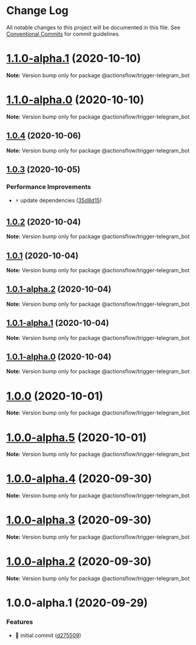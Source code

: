 # Change Log

All notable changes to this project will be documented in this file.
See [Conventional Commits](https://conventionalcommits.org) for commit guidelines.

# [1.1.0-alpha.1](https://github.com/actionsflow/actionsflow/compare/@actionsflow/trigger-telegram_bot@1.1.0-alpha.0...@actionsflow/trigger-telegram_bot@1.1.0-alpha.1) (2020-10-10)

**Note:** Version bump only for package @actionsflow/trigger-telegram_bot





# [1.1.0-alpha.0](https://github.com/actionsflow/actionsflow/compare/@actionsflow/trigger-telegram_bot@1.0.4...@actionsflow/trigger-telegram_bot@1.1.0-alpha.0) (2020-10-10)

**Note:** Version bump only for package @actionsflow/trigger-telegram_bot





## [1.0.4](https://github.com/actionsflow/actionsflow/compare/@actionsflow/trigger-telegram_bot@1.0.3...@actionsflow/trigger-telegram_bot@1.0.4) (2020-10-06)

**Note:** Version bump only for package @actionsflow/trigger-telegram_bot





## [1.0.3](https://github.com/actionsflow/actionsflow/compare/@actionsflow/trigger-telegram_bot@1.0.2...@actionsflow/trigger-telegram_bot@1.0.3) (2020-10-05)


### Performance Improvements

* ⚡️ update dependencies ([35d8d15](https://github.com/actionsflow/actionsflow/commit/35d8d15d049f9b8109186449c3405a7c891d1bab))





## [1.0.2](https://github.com/actionsflow/actionsflow/compare/@actionsflow/trigger-telegram_bot@1.0.1...@actionsflow/trigger-telegram_bot@1.0.2) (2020-10-04)

**Note:** Version bump only for package @actionsflow/trigger-telegram_bot





## [1.0.1](https://github.com/actionsflow/actionsflow/compare/@actionsflow/trigger-telegram_bot@1.0.1-alpha.2...@actionsflow/trigger-telegram_bot@1.0.1) (2020-10-04)

**Note:** Version bump only for package @actionsflow/trigger-telegram_bot





## [1.0.1-alpha.2](https://github.com/actionsflow/actionsflow/compare/@actionsflow/trigger-telegram_bot@1.0.1-alpha.1...@actionsflow/trigger-telegram_bot@1.0.1-alpha.2) (2020-10-04)

**Note:** Version bump only for package @actionsflow/trigger-telegram_bot





## [1.0.1-alpha.1](https://github.com/actionsflow/actionsflow/compare/@actionsflow/trigger-telegram_bot@1.0.1-alpha.0...@actionsflow/trigger-telegram_bot@1.0.1-alpha.1) (2020-10-04)

**Note:** Version bump only for package @actionsflow/trigger-telegram_bot





## [1.0.1-alpha.0](https://github.com/actionsflow/actionsflow/compare/@actionsflow/trigger-telegram_bot@1.0.0...@actionsflow/trigger-telegram_bot@1.0.1-alpha.0) (2020-10-04)

**Note:** Version bump only for package @actionsflow/trigger-telegram_bot





# [1.0.0](https://github.com/actionsflow/actionsflow/compare/@actionsflow/trigger-telegram_bot@1.0.0-alpha.5...@actionsflow/trigger-telegram_bot@1.0.0) (2020-10-01)

**Note:** Version bump only for package @actionsflow/trigger-telegram_bot





# [1.0.0-alpha.5](https://github.com/actionsflow/actionsflow/compare/@actionsflow/trigger-telegram_bot@1.0.0-alpha.4...@actionsflow/trigger-telegram_bot@1.0.0-alpha.5) (2020-10-01)

**Note:** Version bump only for package @actionsflow/trigger-telegram_bot





# [1.0.0-alpha.4](https://github.com/actionsflow/actionsflow/compare/@actionsflow/trigger-telegram_bot@1.0.0-alpha.3...@actionsflow/trigger-telegram_bot@1.0.0-alpha.4) (2020-09-30)

**Note:** Version bump only for package @actionsflow/trigger-telegram_bot





# [1.0.0-alpha.3](https://github.com/actionsflow/actionsflow/compare/@actionsflow/trigger-telegram_bot@1.0.0-alpha.2...@actionsflow/trigger-telegram_bot@1.0.0-alpha.3) (2020-09-30)

**Note:** Version bump only for package @actionsflow/trigger-telegram_bot





# [1.0.0-alpha.2](https://github.com/actionsflow/actionsflow/compare/@actionsflow/trigger-telegram_bot@1.0.0-alpha.1...@actionsflow/trigger-telegram_bot@1.0.0-alpha.2) (2020-09-30)

**Note:** Version bump only for package @actionsflow/trigger-telegram_bot





# 1.0.0-alpha.1 (2020-09-29)


### Features

* 🎸 initial commit ([d275509](https://github.com/actionsflow/actionsflow/commit/d2755093e6a0d80d7352f635d147424e4e0747bd))
